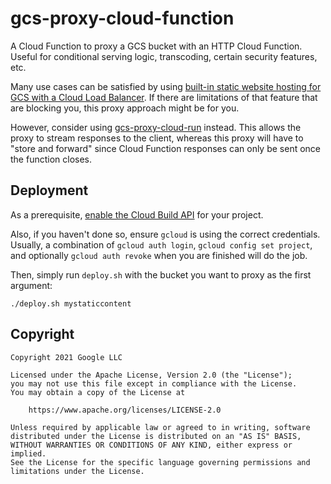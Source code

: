 # gcs-proxy-cloud-function

A Cloud Function to proxy a GCS bucket with an HTTP Cloud Function. Useful for conditional serving logic, transcoding, certain security features, etc.

Many use cases can be satisfied by using [built-in static website hosting for GCS with a Cloud Load Balancer](https://cloud.google.com/storage/docs/hosting-static-website). If there are limitations of that feature that are blocking you, this proxy approach might be for you.

However, consider using [gcs-proxy-cloud-run](https://github.com/domZippilli/gcs-proxy-cloud-run) instead. This allows the proxy to stream
responses to the client, whereas this proxy will have to "store and forward" since Cloud Function responses can only be sent once the function
closes.

## Deployment

As a prerequisite, [enable the Cloud Build API](https://console.cloud.google.com/apis/library/cloudbuild.googleapis.com) for your project.

Also, if you haven't done so, ensure `gcloud` is using the correct credentials. Usually, a combination of `gcloud auth login`, `gcloud config set project`, and optionally `gcloud auth revoke` when you are finished will do the job.

Then, simply run `deploy.sh` with the bucket you want to proxy as the first argument:

```shell
./deploy.sh mystaticcontent
```

## Copyright

```text
Copyright 2021 Google LLC

Licensed under the Apache License, Version 2.0 (the "License");
you may not use this file except in compliance with the License.
You may obtain a copy of the License at

    https://www.apache.org/licenses/LICENSE-2.0

Unless required by applicable law or agreed to in writing, software
distributed under the License is distributed on an "AS IS" BASIS,
WITHOUT WARRANTIES OR CONDITIONS OF ANY KIND, either express or implied.
See the License for the specific language governing permissions and
limitations under the License.
```
